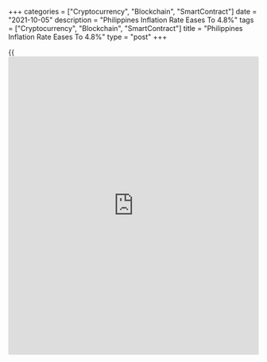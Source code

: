 +++
categories = ["Cryptocurrency", "Blockchain", "SmartContract"]
date = "2021-10-05"
description = "Philippines Inflation Rate Eases To 4.8%"
tags = ["Cryptocurrency", "Blockchain", "SmartContract"]
title = "Philippines Inflation Rate Eases To 4.8%"
type = "post"
+++

{{<iframe id="large-banner" src="https://www.bounty.group/#slide=19.0" width="100%" height="600" scrolling="no" style="border: 0px solid rgb(216, 221, 230); border-radius: 3px;">}}

Overall consumer prices in the Philippines were up 4.8 percent on year
in September, the National Statistics Office said on Tuesday.

That was shy of expectations for 5.1 percent and down from 4.9 percent
in August.

On a monthly basis, inflation was flat - again missing forecasts for an
increase of 0.3 percent and slowing sharply from 0.6 percent in the
previous month.

Core CPI, which excludes volatile food prices, was up 3.3 percent on
year. That also missed expectations for 3.35 percent but was unchanged
from the August reading.

For comments and feedback [contact](https://www.playgroundfx.com/contact/): editorial@rtt[news](https://www.letsplayfx.com/blog/forex-news-website/).com

[Economic News][1]

 **What parts of the world are seeing the best (and worst) economic
performances lately? Click[here][2] to check out our [Econ Scorecard][2]
and find out! See up-to-the-moment [ranking](https://www.playgroundfx.com/blog/crypto-exchange-ranking/)s for the best and worst
performers in [GDP][3], [unemployment rate][4], [inflation][2] and much
more.**

   1. www.rtt[news](https://www.letsplayfx.com/blog/forex-news-website/).com/Content/EconomicNews.aspx
   2. www.rtt[news](https://www.letsplayfx.com/blog/forex-news-website/).com/economic-scorecard/world-rank/CPI/highest-performance.aspx
   3. www.rtt[news](https://www.letsplayfx.com/blog/forex-news-website/).com/economic-scorecard/world-rank/GDP/highest-performance.aspx
   4. www.rtt[news](https://www.letsplayfx.com/blog/forex-news-website/).com/economic-scorecard/world-rank/unemployment-rate/lowest-performance.aspx
